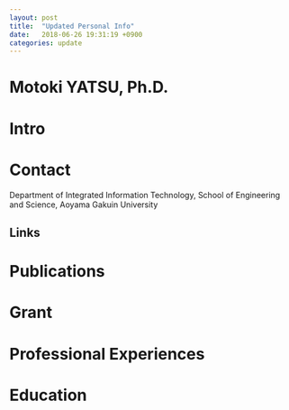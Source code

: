 ```yaml
---
layout: post
title:  "Updated Personal Info"
date:   2018-06-26 19:31:19 +0900
categories: update
---
```


Motoki YATSU, Ph.D.
====

# Intro

# Contact

Department of Integrated Information Technology,
School of Engineering and Science,
Aoyama Gakuin University

## Links

# Publications

# Grant

# Professional Experiences

# Education

